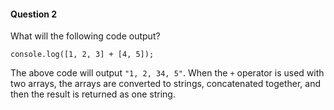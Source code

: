 #### Question 2

What will the following code output?

`console.log([1, 2, 3] + [4, 5]);`

  The above code will output `"1, 2, 34, 5"`.  When the `+` operator is used with two arrays, the arrays are converted to strings, concatenated together, and then the result is returned as one string.

